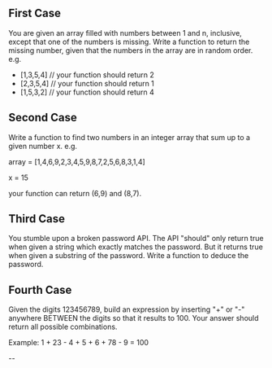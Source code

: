 ## First Case
You are given an array filled with numbers between 1 and n,
inclusive, except that one of the numbers is missing.
Write a function to return the missing number, given that the numbers in the array are in random order.
e.g.
* [1,3,5,4] // your function should return 2
* [2,3,5,4] // your function should return 1
* [1,5,3,2] // your function should return 4

## Second Case
Write a function to find two numbers in an integer array that sum up to a given number x.
e.g.

array = [1,4,6,9,2,3,4,5,9,8,7,2,5,6,8,3,1,4]

x = 15

your function can return (6,9) and (8,7).

## Third Case
You stumble upon a broken password API.
The API "should" only return true when given a string which exactly matches the password.
But it returns true when given a substring of the password. Write a function to deduce the password.

## Fourth Case
Given the digits 123456789, build an expression by inserting "+" or "-" anywhere BETWEEN the digits so that it results to 100.
Your answer should return all possible combinations.

Example: 1 + 23 - 4 + 5 + 6 + 78 - 9 = 100

--

